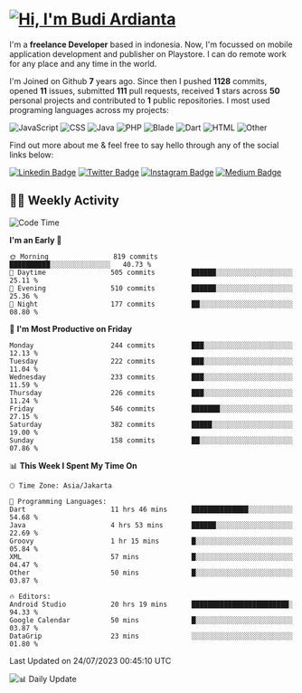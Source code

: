 # [![Hi, I'm Budi Ardianta](https://readme-typing-svg.herokuapp.com?size=24&vCenter=true&lines=%F0%9F%91%8B+Hi%2C+I'm+Budi+Ardianta+;%F0%9F%92%BB+Android+And+Web+Developer+)](https://git.io/typing-svg)

I'm a **freelance Developer** based in indonesia. Now, I'm focussed on mobile application development and publisher on Playstore. I can do remote work for any place and any time in the world.

I'm Joined on Github **7** years ago. Since then I pushed **1128** commits, opened **11** issues, submitted **111** pull requests, received **1** stars across **50** personal projects and contributed to **1** public repositories.
I most used programing languages across my projects:

![JavaScript](https://img.shields.io/badge/-JavaScript-%23f1e05a?style=flat&logo=JavaScript&logoColor=white)
![CSS](https://img.shields.io/badge/-CSS-%23563d7c?style=flat&logo=CSS&logoColor=white)
![Java](https://img.shields.io/badge/-Java-%23b07219?style=flat&logo=Java&logoColor=white)
![PHP](https://img.shields.io/badge/-PHP-%234F5D95?style=flat&logo=PHP&logoColor=white)
![Blade](https://img.shields.io/badge/-Blade-%23f7523f?style=flat&logo=Blade&logoColor=white)
![Dart](https://img.shields.io/badge/-Dart-%2300B4AB?style=flat&logo=Dart&logoColor=white)
![HTML](https://img.shields.io/badge/-HTML-%23e34c26?style=flat&logo=HTML&logoColor=white)
![Other](https://img.shields.io/badge/-Other-%23ededed?style=flat&logo=Other&logoColor=white)

Find out more about me & feel free to say hello through any of the social links below:

[![Linkedin Badge](https://img.shields.io/badge/-budiardianata-blue?style=flat&logo=Linkedin&logoColor=white&link=https://www.linkedin.com/in/budiardianata/)](https://www.linkedin.com/in/budiardianata/)
[![Twitter Badge](https://img.shields.io/badge/-budiardianata-%231DA1F2.svg?style=flat&logo=twitter&logoColor=white&link=https://www.twitter.com/budiardianata)](https://www.linkedin.com/in/budiardianata/)
[![Instagram Badge](https://img.shields.io/badge/-budiardianata-purple?style=flat&logo=instagram&logoColor=white&link=https://instagram.com/budiardianata/)](https://instagram.com/budiardianata)
[![Medium Badge](https://img.shields.io/badge/-@budiardianata-%2312100E.svg?style=flat&logo=Medium&logoColor=white&link=https://medium.com/@budiardianata/)](https://medium.com/@budiardianata)

## 👨‍💻 Weekly Activity
<!--START_SECTION:waka-->
![Code Time](http://img.shields.io/badge/Code%20Time-1%2C943%20hrs%2016%20mins-blue)

**I'm an Early 🐤** 

```text
🌞 Morning                819 commits         ██████████░░░░░░░░░░░░░░░   40.73 % 
🌆 Daytime                505 commits         ██████░░░░░░░░░░░░░░░░░░░   25.11 % 
🌃 Evening                510 commits         ██████░░░░░░░░░░░░░░░░░░░   25.36 % 
🌙 Night                  177 commits         ██░░░░░░░░░░░░░░░░░░░░░░░   08.80 % 
```
📅 **I'm Most Productive on Friday** 

```text
Monday                   244 commits         ███░░░░░░░░░░░░░░░░░░░░░░   12.13 % 
Tuesday                  222 commits         ███░░░░░░░░░░░░░░░░░░░░░░   11.04 % 
Wednesday                233 commits         ███░░░░░░░░░░░░░░░░░░░░░░   11.59 % 
Thursday                 226 commits         ███░░░░░░░░░░░░░░░░░░░░░░   11.24 % 
Friday                   546 commits         ███████░░░░░░░░░░░░░░░░░░   27.15 % 
Saturday                 382 commits         █████░░░░░░░░░░░░░░░░░░░░   19.00 % 
Sunday                   158 commits         ██░░░░░░░░░░░░░░░░░░░░░░░   07.86 % 
```


📊 **This Week I Spent My Time On** 

```text
🕑︎ Time Zone: Asia/Jakarta

💬 Programming Languages: 
Dart                     11 hrs 46 mins      ██████████████░░░░░░░░░░░   54.68 % 
Java                     4 hrs 53 mins       ██████░░░░░░░░░░░░░░░░░░░   22.69 % 
Groovy                   1 hr 15 mins        █░░░░░░░░░░░░░░░░░░░░░░░░   05.84 % 
XML                      57 mins             █░░░░░░░░░░░░░░░░░░░░░░░░   04.47 % 
Other                    50 mins             █░░░░░░░░░░░░░░░░░░░░░░░░   03.87 % 

🔥 Editors: 
Android Studio           20 hrs 19 mins      ████████████████████████░   94.33 % 
Google Calendar          50 mins             █░░░░░░░░░░░░░░░░░░░░░░░░   03.87 % 
DataGrip                 23 mins             ░░░░░░░░░░░░░░░░░░░░░░░░░   01.80 % 
```


 Last Updated on 24/07/2023 00:45:10 UTC
<!--END_SECTION:waka-->

![📊 Daily Update](https://github.com/budiardianata/budiardianata/actions/workflows/update-activity.yml/badge.svg)
